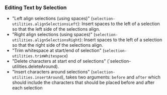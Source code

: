 ### Editing Text by Selection

- "Left align selections (using spaces)" (`selection-utilities.alignSelectionsLeft`):
  Insert spaces to the left of a selection so that the left side of the selections align.
- "Right align selections (using spaces)" (`selection-utilities.alignSelectionsRight`):
  Insert spaces to the left of a selection so that the right side of the selections align.
- "Trim whitespace at start/end of selection" (`selection-utilities.trimWhitespace`)
- "Delete characters at start end of selections" (`selection-utilities.deleteAround).
- "Insert characters around selections" (`selection-utilities.insertAround`), takes two arguments: `before` and `after` which should include the characters that should be placed before and after each selection
